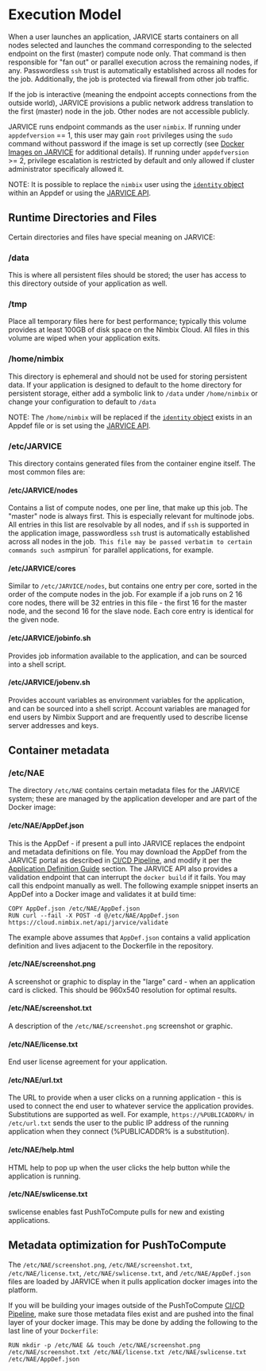 # Execution Model

When a user launches an application, JARVICE starts containers on all nodes selected and launches the command corresponding to the selected endpoint on the first (master) compute node only.  That command is then responsible for "fan out" or parallel execution across the remaining nodes, if any.  Passwordless `ssh` trust is automatically established across all nodes for the job.  Additionally, the job is protected via firewall from other job traffic.

If the job is interactive (meaning the endpoint accepts connections from the outside world), JARVICE provisions a public network address translation to the first (master) node in the job.  Other nodes are not accessible publicly.

JARVICE runs endpoint commands as the user `nimbix`. If running under `appdefversion` == 1, this user may gain `root` privileges using the `sudo` command without password if the image is set up correctly (see [Docker Images on JARVICE](docker.md) for additional details). If running under `appdefversion` >= 2, privilege escalation is restricted by default and only allowed if cluster administrator specificaly allowed it.

NOTE: It is possible to replace the `nimbix` user using the [`identity` object](appdef.md#reference) within an Appdef or using the [JARVICE API](api.md#jarvicesubmit).

## Runtime Directories and Files

Certain directories and files have special meaning on JARVICE:

### /data

This is where all persistent files should be stored; the user has access to this directory outside of your application as well.

### /tmp

Place all temporary files here for best performance; typically this volume provides at least 100GB of disk space on the Nimbix Cloud.  All files in this volume are wiped when your application exits.

### /home/nimbix

This directory is ephemeral and should not be used for storing persistent data.  If your application is designed to default to the home directory for persistent storage, either add a symbolic link to `/data` under `/home/nimbix` or change your configuration to default to `/data`

NOTE: The `/home/nimbix` will be replaced if the [`identity` object](appdef.md#reference) exists in an Appdef file or is set using the [JARVICE API](api.md#jarvicesubmit).


### /etc/JARVICE

This directory contains generated files from the container engine itself.  The most common files are:

#### /etc/JARVICE/nodes

Contains a list of compute nodes, one per line, that make up this job.  The "master" node is always first.  This is especially relevant for multinode jobs.  All entries in this list are resolvable by all nodes, and if `ssh` is supported in the application image, passwordless `ssh` trust is automatically established across all nodes in the job.`  This file may be passed verbatim to certain commands such as `mpirun` for parallel applications, for example.

#### /etc/JARVICE/cores

Similar to `/etc/JARVICE/nodes`, but contains one entry per core, sorted in the order of the compute nodes in the job.  For example if a job runs on 2 16 core nodes, there will be 32 entries in this file - the first 16 for the master node, and the second 16 for the slave node.  Each core entry is identical for the given node.

#### /etc/JARVICE/jobinfo.sh

Provides job information available to the application, and can be sourced into a shell script.

#### /etc/JARVICE/jobenv.sh

Provides account variables as environment variables for the application, and can be sourced into a shell script.  Account variables are managed for end users by Nimbix Support and are frequently used to describe license server addresses and keys.

## Container metadata

### /etc/NAE

The directory `/etc/NAE` contains certain metadata files for the JARVICE system; these are managed by the application developer and are part of the Docker image:

#### /etc/NAE/AppDef.json

This is the AppDef - if present a pull into JARVICE replaces the endpoint and metadata definitions on file.  You may download the AppDef from the JARVICE portal as described in [CI/CD Pipeline](cicd.md), and modify it per the [Application Definition Guide](appdef.md) section.  The JARVICE API also provides a validation endpoint that can interrupt the `docker build` if it fails.  You may call this endpoint manually as well.  The following example snippet inserts an AppDef into a Docker image and validates it at build time:

```
COPY AppDef.json /etc/NAE/AppDef.json
RUN curl --fail -X POST -d @/etc/NAE/AppDef.json https://cloud.nimbix.net/api/jarvice/validate
```

The example above assumes that `AppDef.json` contains a valid application definition and lives adjacent to the Dockerfile in the repository.

#### /etc/NAE/screenshot.png

A screenshot or graphic to display in the "large" card - when an application card is clicked.  This should be 960x540 resolution for optimal results.

#### /etc/NAE/screenshot.txt

A description of the `/etc/NAE/screenshot.png` screenshot or graphic.

#### /etc/NAE/license.txt

End user license agreement for your application.

#### /etc/NAE/url.txt

The URL to provide when a user clicks on a running application - this is used to connect the end user to whatever service the application provides.  Substitutions are supported as well.  For example, `https://%PUBLICADDR%/` in `/etc/url.txt` sends the user to the public IP address of the running application when they connect (%PUBLICADDR% is a substitution).

#### /etc/NAE/help.html

HTML help to pop up when the user clicks the help button while the application is running.

#### /etc/NAE/swlicense.txt
swlicense enables fast PushToCompute pulls for new and existing applications.

## Metadata optimization for PushToCompute

The `/etc/NAE/screenshot.png`, `/etc/NAE/screenshot.txt`,
`/etc/NAE/license.txt`, `/etc/NAE/swlicense.txt`, and `/etc/NAE/AppDef.json` files are loaded by JARVICE
when it pulls application docker images into the platform.

If you will be building your images outside of the PushToCompute
[CI/CD Pipeline](cicd.md), make sure those metadata files exist and are
pushed into the final layer of your docker image.  This may be done by
adding the following to the last line of your `Dockerfile`:
```
RUN mkdir -p /etc/NAE && touch /etc/NAE/screenshot.png /etc/NAE/screenshot.txt /etc/NAE/license.txt /etc/NAE/swlicense.txt /etc/NAE/AppDef.json
```
